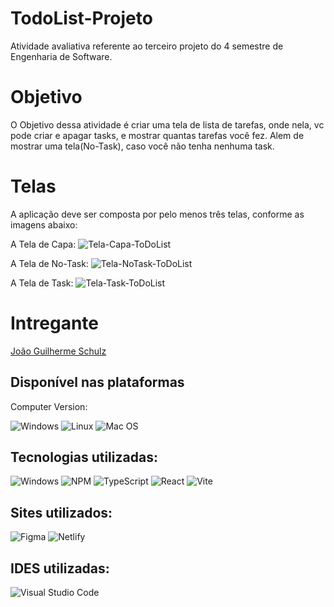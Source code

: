 # TodoList-Projeto

Atividade avaliativa referente ao terceiro projeto do 4 semestre de Engenharia de Software. 

# Objetivo

O Objetivo dessa atividade é criar uma tela de lista de tarefas, onde nela, vc pode criar e apagar tasks, e mostrar quantas tarefas você fez.
Alem de mostrar uma tela(No-Task), caso você não tenha nenhuma task.

# Telas

A aplicação deve ser composta por pelo menos três telas, conforme as imagens abaixo: 

A Tela de Capa:
![Tela-Capa-ToDoList](https://gist.githubusercontent.com/JoaoSchulz/5e412c92c9f7460e46d84d4ad20aafc2/raw/814c54c1513afca013525edf212080e7a8682b13/Capa.svg)

A Tela de No-Task:
![Tela-NoTask-ToDoList](https://gist.githubusercontent.com/JoaoSchulz/8757c5b3970a6f1a3c23efc0084dee23/raw/a2f266e4c825ced82f0e814f7c42c8d20070a21d/Todo%2520-%2520Empty.svg)

A Tela de Task:
![Tela-Task-ToDoList](https://gist.githubusercontent.com/JoaoSchulz/69eb01b5d48ec1be0ce4665eb5291469/raw/89feaaa77be6b913177e795452e7e317391181a0/Todo.svg)

# Intregante

[João Guilherme Schulz](https://github.com/JoaoSchulz)

## Disponível nas plataformas

Computer Version:

![Windows](https://img.shields.io/badge/Windows-0078D6?style=for-the-badge&logo=windows&logoColor=white)
![Linux](https://img.shields.io/badge/Linux-FF6600?style=for-the-badge&logo=linux&logoColor=white)
![Mac OS](https://img.shields.io/badge/mac%20os-000000?style=for-the-badge&logo=macos&logoColor=F0F0F0)

## Tecnologias utilizadas:

![Windows](https://img.shields.io/badge/Windows-0078D6?style=for-the-badge&logo=windows&logoColor=white)
![NPM](https://img.shields.io/badge/NPM-%23CB3837.svg?style=for-the-badge&logo=npm&logoColor=white)
![TypeScript](https://img.shields.io/badge/typescript-%23007ACC.svg?style=for-the-badge&logo=typescript&logoColor=white)
![React](https://img.shields.io/badge/react-%2320232a.svg?style=for-the-badge&logo=react&logoColor=%2361DAFB)
![Vite](https://img.shields.io/badge/vite-%23646CFF.svg?style=for-the-badge&logo=vite&logoColor=white)


## Sites utilizados:

![Figma](https://img.shields.io/badge/figma-%23F24E1E.svg?style=for-the-badge&logo=figma&logoColor=white)
![Netlify](https://img.shields.io/badge/netlify-%23000000.svg?style=for-the-badge&logo=netlify&logoColor=#00C7B7)

## IDES utilizadas:

![Visual Studio Code](https://img.shields.io/badge/Visual%20Studio%20Code-0078d7.svg?style=for-the-badge&logo=visual-studio-code&logoColor=white)
